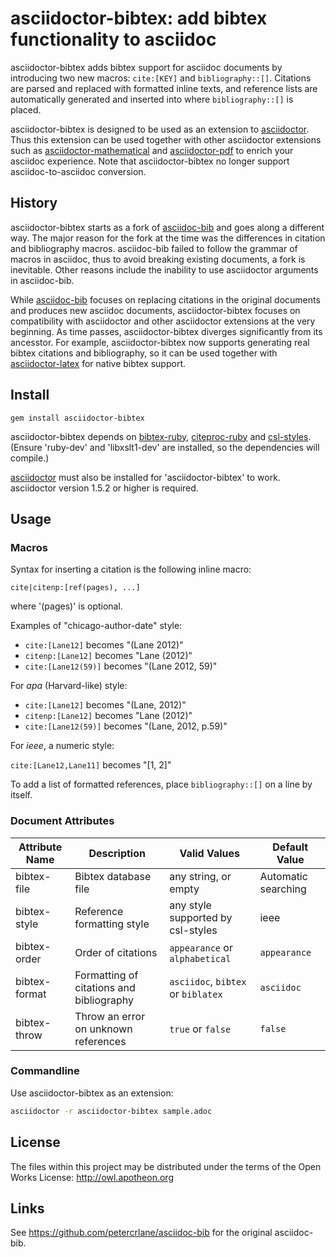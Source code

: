 # asciidoctor-bibtex: add bibtex functionality to asciidoc

asciidoctor-bibtex adds bibtex support for asciidoc documents by introducing
two new macros: `cite:[KEY]` and `bibliography::[]`. Citations are parsed and
replaced with formatted inline texts, and reference lists are automatically
generated and inserted into where `bibliography::[]` is placed. 

asciidoctor-bibtex is designed to be used as an extension to
[asciidoctor](http://asciidoctor.org). Thus this extension can be used
together with other asciidoctor extensions such as
[asciidoctor-mathematical][] and [asciidoctor-pdf][] to enrich your
asciidoc experience. Note that asciidoctor-bibtex no longer support asciidoc-to-asciidoc conversion.

[asciidoctor-mathematical]: https://github.com/asciidoctor/asciidoctor-mathematical
[asciidoctor-pdf]: https://github.com/asciidoctor/asciidoctor-pdf

## History

asciidoctor-bibtex starts as a fork of [asciidoc-bib][] and goes along a
different way. The major reason for the fork at the time was the differences in
citation and bibliography macros. asciidoc-bib failed to follow the grammar of
macros in asciidoc, thus to avoid breaking existing documents, a fork is
inevitable. Other reasons include the inability to use asciidoctor arguments
in asciidoc-bib. 

While [asciidoc-bib][] focuses on replacing citations in the original
documents and produces new asciidoc documents, asciidoctor-bibtex focuses on
compatibility with asciidoctor and other asciidoctor extensions at the very
beginning. As time passes, asciidoctor-bibtex diverges significantly from its
ancesstor. For example, asciidoctor-bibtex now supports generating real bibtex
citations and bibliography, so it can be used together with
[asciidoctor-latex][] for native bibtex support.

[asciidoc-bib]: https://github.com/petercrlane/asciidoc-bib
[asciidoctor-latex]: https://github.com/asciidoctor/asciidoctor-latex

## Install

    gem install asciidoctor-bibtex

asciidoctor-bibtex depends on
[bibtex-ruby](http://github.com/inukshuk/bibtex-ruby),
[citeproc-ruby](http://github.com/inukshuk/citeproc-ruby) and
[csl-styles](http://github.com/inukshuk/csl-styles).  (Ensure 'ruby-dev' and
'libxslt1-dev' are installed, so the dependencies will compile.)

[asciidoctor](https://github.com/asciidoctor/asciidoctor) must also be
installed for 'asciidoctor-bibtex' to work. asciidoctor version 1.5.2 or
higher is required.

## Usage

### Macros

Syntax for inserting a citation is the following inline macro:

    cite|citenp:[ref(pages), ...]

where '(pages)' is optional.

Examples of "chicago-author-date" style:

- `cite:[Lane12]` becomes "(Lane 2012)"
- `citenp:[Lane12]` becomes "Lane (2012)"
- `cite:[Lane12(59)]` becomes "(Lane 2012, 59)"

For *apa* (Harvard-like) style:

- `cite:[Lane12]` becomes "(Lane, 2012)"
- `citenp:[Lane12]` becomes "Lane (2012)"
- `cite:[Lane12(59)]` becomes "(Lane, 2012, p.59)"

For *ieee*, a numeric style:

`cite:[Lane12,Lane11]` becomes "[1, 2]"

To add a list of formatted references, place `bibliography::[]` on a line by itself.

### Document Attributes

| Attribute Name | Description                              | Valid Values                         | Default Value       |
| -------------- | ---------------                          | ----------                           | --------------      |
| bibtex-file    | Bibtex database file                     | any string, or empty                 | Automatic searching |
| bibtex-style   | Reference formatting style               | any style supported by csl-styles    | ieee                |
| bibtex-order   | Order of citations                       | `appearance` or `alphabetical`       | `appearance`        |
| bibtex-format  | Formatting of citations and bibliography | `asciidoc`, `bibtex` or `biblatex` | `asciidoc`          |
| bibtex-throw  | Throw an error on unknown references | `true` or `false` | `false`          |

### Commandline

Use asciidoctor-bibtex as an extension:

```bash
asciidoctor -r asciidoctor-bibtex sample.adoc
```

## License

The files within this project may be distributed under the terms of 
the Open Works License: http://owl.apotheon.org

## Links

See https://github.com/petercrlane/asciidoc-bib for the original asciidoc-bib.
